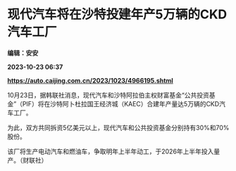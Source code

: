 # 现代汽车将在沙特投建年产5万辆的CKD汽车工厂
**编辑：安安**

**2023-10-23 06:37**

**https://auto.caijing.com.cn/2023/1023/4966195.shtml**

10月23日，据韩联社消息，现代汽车和沙特阿拉伯主权财富基金“公共投资基金”（PIF）将在沙特阿卜杜拉国王经济城（KAEC）合建年产量达5万辆的CKD汽车工厂。

为此，双方共同拆资5亿美元以上，现代汽车和公共投资基金分别持有30%和70%股份。

该厂将生产电动汽车和燃油车，争取明年上半年动工，于2026年上半年投入量产。（财联社）